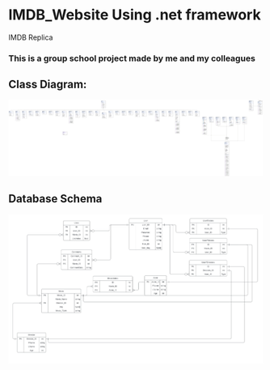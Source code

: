 # IMDB_Website Using .net framework
IMDB Replica

### This is a group school project made by me and my colleagues

## Class Diagram: 
![Class Diagram](https://github.com/roshdology123/IMDB_201900461/blob/main/IMDB/IMDB%20ClassDiagramV2.png)



## Database Schema
![Db Schema](https://github.com/roshdology123/IMDB_201900461/blob/main/IMDB/DatabaseSchema/IMDb%20database%20Schema%20(1)-1.jpg)
